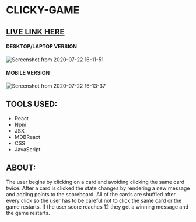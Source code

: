 # CLICKY-GAME 

## [LIVE LINK HERE](https://clicky-game-jvh.herokuapp.com/)

#### DESKTOP/LAPTOP VERSION
![Screenshot from 2020-07-22 16-11-51](https://user-images.githubusercontent.com/40511023/88229298-1d4b5d00-cc36-11ea-943d-968eb8c7acb4.png)

#### MOBILE VERSION
![Screenshot from 2020-07-22 16-13-37](https://user-images.githubusercontent.com/40511023/88229455-61d6f880-cc36-11ea-947c-63e69381a38e.png)

## TOOLS USED: 
- React
- Npm
- JSX
- MDBReact
- CSS
- JavaScript

## ABOUT:

The user begins by clicking on a card and avoiding clicking the same card twice. After a card is clicked the state changes by rendering a new message and adding points to the scoreboard. All of the cards are shuffled after every click so the user has to be careful not to click the same card or the game restarts. If the user score reaches 12 they get a winning message and the game restarts.
